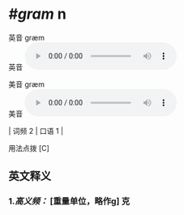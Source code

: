 # ***\#gram*** n
英音 ɡræm  
英音
<audio src="./media/gram-B.aac" controls="controls"></audio>

美音 ɡræm  
美音
<audio src="./media/gram.aac" controls="controls"></audio>



| 词频 2 | 口语 1 |  

用法点拨  [C]

英文释义
---
### 1.*高义频：* **[重量单位，略作g] 克**  


